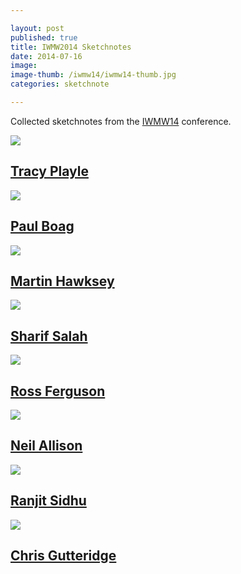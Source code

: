 ```yaml
---

layout: post
published: true
title: IWMW2014 Sketchnotes
date: 2014-07-16
image: 
image-thumb: /iwmw14/iwmw14-thumb.jpg
categories: sketchnote

---
```



Collected sketchnotes from the [IWMW14](http://iwmw.org/iwmw2014/programme/) conference.

<section>
  	<div class="panel">
		<a href="{{ site.baseurl }}/images/iwmw14/iwmw14-2014-07-16-tracy-playle.jpg"><img src="{{ site.baseurl }}/images/iwmw14/iwmw14-2014-07-16-tracy-playle-thumb.jpg" class="img-responsive"></a>
		<h2 class="panel-title media-heading"><a href="{{ site.baseurl }}/images/iwmw14/iwmw14-2014-07-16-tracy-playle.jpg">Tracy Playle</a></h2>
	</div>
</section>

<section>
  	<div class="panel">
		<a href="{{ site.baseurl }}/images/iwmw14/iwmw14-2014-07-16-paul-boag.jpg"><img src="{{ site.baseurl }}/images/iwmw14/iwmw14-2014-07-16-paul-boag-thumb.jpg" class="img-responsive"></a>
		<h2 class="panel-title media-heading"><a href="{{ site.baseurl }}/images/iwmw14/iwmw14-2014-07-16-paul-boag.jpg">Paul Boag</a></h2>
	</div>
</section>

<section>
  	<div class="panel">
		<a href="{{ site.baseurl }}/images/iwmw14/iwmw14-2014-07-16-martin-hawksey.jpg"><img src="{{ site.baseurl }}/images/iwmw14/iwmw14-2014-07-16-martin-hawksey-thumb.jpg" class="img-responsive"></a>
		<h2 class="panel-title media-heading"><a href="{{ site.baseurl }}/images/iwmw14/iwmw14-2014-07-16-martin-hawksey.jpg">Martin Hawksey</a></h2>
	</div>
</section>

<section>
  	<div class="panel">
		<a href="{{ site.baseurl }}/images/iwmw14/iwmw14-2014-07-17-sharif-salah.jpg"><img src="{{ site.baseurl }}/images/iwmw14/iwmw14-2014-07-17-sharif-salah-thumb.jpg" class="img-responsive"></a>
		<h2 class="panel-title media-heading"><a href="{{ site.baseurl }}/images/iwmw14/iwmw14-2014-07-17-sharif-salah.jpg">Sharif Salah</a></h2>
	</div>
</section>

<section>
  	<div class="panel">
		<a href="{{ site.baseurl }}/images/iwmw14/iwmw14-2014-07-17-ross-ferguson.jpg"><img src="{{ site.baseurl }}/images/iwmw14/iwmw14-2014-07-17-ross-ferguson-thumb.jpg" class="img-responsive"></a>
		<h2 class="panel-title media-heading"><a href="{{ site.baseurl }}/images/iwmw14/iwmw14-2014-07-17-ross-ferguson.jpg">Ross Ferguson</a></h2>
	</div>
</section>

<section>
  	<div class="panel">
		<a href="{{ site.baseurl }}/images/iwmw14/iwmw14-2014-07-17-neil-allison.jpg"><img src="{{ site.baseurl }}/images/iwmw14/iwmw14-2014-07-17-neil-allison-thumb.jpg" class="img-responsive"></a>
		<h2 class="panel-title media-heading"><a href="{{ site.baseurl }}/images/iwmw14/iwmw14-2014-07-17-neil-allison.jpg">Neil Allison</a></h2>
	</div>
</section>

<section>
  	<div class="panel">
		<a href="{{ site.baseurl }}/images/iwmw14/iwmw14-2014-07-17-ranjit-sidhu.jpg"><img src="{{ site.baseurl }}/images/iwmw14/iwmw14-2014-07-17-ranjit-sidhu-thumb.jpg" class="img-responsive"></a>
		<h2 class="panel-title media-heading"><a href="{{ site.baseurl }}/images/iwmw14/iwmw14-2014-07-17-ranjit-sidhu.jpg">Ranjit Sidhu</a></h2>
	</div>
</section>

<section>
  	<div class="panel">
		<a href="{{ site.baseurl }}/images/iwmw14/iwmw14-2014-07-17-chris-gutteridge.jpg"><img src="{{ site.baseurl }}/images/iwmw14/iwmw14-2014-07-17-chris-gutteridge-thumb.jpg" class="img-responsive"></a>
		<h2 class="panel-title media-heading"><a href="{{ site.baseurl }}/images/iwmw14/iwmw14-2014-07-17-chris-gutteridge.jpg">Chris Gutteridge </a></h2>
	</div>
</section>

